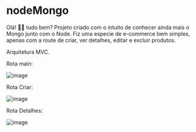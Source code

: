 # nodeMongo

Olá! 👋🏼 tudo bem?
Projeto criado com o intuito de conhecer ainda mais o Mongo junto com o Node.
Fiz uma especie de e-commerce bem simples, apenas com a route de criar, ver detalhes, editar e excluir produtos.

Arquitetura MVC.

Rota main:

![image](https://github.com/feliipecardosoo/nodeMongo/assets/124006127/ad89e11b-17b8-4480-834b-20d51ce186c3)

Rota Criar:

![image](https://github.com/feliipecardosoo/nodeMongo/assets/124006127/347b2d5f-79a0-478b-9103-093927557562)

Rota Detalhes: 

![image](https://github.com/feliipecardosoo/nodeMongo/assets/124006127/34ec07ed-0e62-4152-8415-60f3f0cc65b6)
